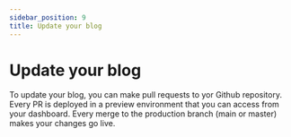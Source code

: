 ```yaml
---
sidebar_position: 9
title: Update your blog
---
```


# Update your blog

To update your blog, you can make pull requests to yor Github repository. Every PR is deployed in a preview environment that you can access from your dashboard. Every merge to the production branch (main or master) makes your changes go live.
